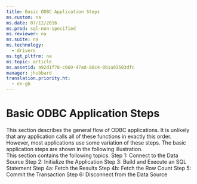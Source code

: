 ```yaml
---
title: Basic ODBC Application Steps
ms.custom: na
ms.date: 07/12/2016
ms.prod: sql-non-specified
ms.reviewer: na
ms.suite: na
ms.technology: 
  - drivers
ms.tgt_pltfrm: na
ms.topic: article
ms.assetid: a92d1f78-c669-47ad-88c4-0b1a93503dfc
manager: jhubbard
translation.priority.ht: 
  - en-gb
---
```

# Basic ODBC Application Steps
<?xml version="1.0" encoding="utf-8"?>
<developerWalkthroughDocument xmlns="http://ddue.schemas.microsoft.com/authoring/2003/5" xmlns:xlink="http://www.w3.org/1999/xlink" xmlns:xsi="http://www.w3.org/2001/XMLSchema-instance" xsi:schemaLocation="http://ddue.schemas.microsoft.com/authoring/2003/5 http://dduestorage.blob.core.windows.net/ddueschema/developer.xsd">
  <introduction>
    <para>This section describes the general flow of ODBC applications. It is unlikely that any application calls all of these functions in exactly this order. However, most applications use some variation of these steps. The basic application steps are shown in the following illustration.</para>
    <mediaLink>
      <image xlink:href="da14ed04-c9d9-4d8f-9b0e-25e0eb99fd3f" />
    </mediaLink>
  </introduction>
  <section>
    <content>
      <para>This section contains the following topics.  </para>
      <list class="bullet">
        <listItem>
          <para>
            <legacyLink xlink:href="84298664-4523-4149-b821-7b2e42c85281">Step 1: Connect to the Data Source</legacyLink>           </para>
        </listItem>
        <listItem>
          <para>
            <legacyLink xlink:href="23a7a230-ae2c-4a5e-9760-d2e17f92c389">Step 2: Initialize the Application</legacyLink>           </para>
        </listItem>
        <listItem>
          <para>
            <legacyLink xlink:href="133b8bd4-a3c8-4f7e-93c5-c05283c8e96f">Step 3: Build and Execute an SQL Statement</legacyLink>           </para>
        </listItem>
        <listItem>
          <para>
            <legacyLink xlink:href="77d30142-c774-473c-96fb-b364bb92ac60">Step 4a: Fetch the Results</legacyLink>           </para>
        </listItem>
        <listItem>
          <para>
            <legacyLink xlink:href="3af481b1-d694-446e-948d-e3a5edcad050">Step 4b: Fetch the Row Count</legacyLink>           </para>
        </listItem>
        <listItem>
          <para>
            <legacyLink xlink:href="311685e2-f7b5-4ddc-8020-59380cd2f035">Step 5: Commit the Transaction</legacyLink>           </para>
        </listItem>
        <listItem>
          <para>
            <legacyLink xlink:href="6ad759ba-4721-4d8f-9b26-de976d4fc1a0">Step 6: Disconnect from the Data Source</legacyLink>           </para>
        </listItem>
      </list>
    </content>
  </section>
  <relatedTopics />
</developerWalkthroughDocument>